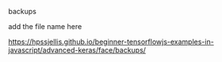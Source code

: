 backups


add the file name here

https://hpssjellis.github.io/beginner-tensorflowjs-examples-in-javascript/advanced-keras/face/backups/

